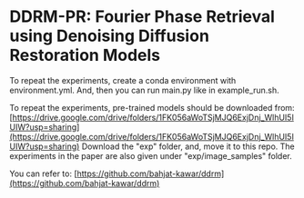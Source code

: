 # DDRM-PR: Fourier Phase Retrieval using Denoising Diffusion Restoration Models

To repeat the experiments, create a conda environment with environment.yml. And, then you can run main.py like in example_run.sh.

To repeat the experiments, pre-trained models should be downloaded from:
[https://drive.google.com/drive/folders/1FK056aWoTSjMJQ6ExjDnj_WlhUI5IUIW?usp=sharing](https://drive.google.com/drive/folders/1FK056aWoTSjMJQ6ExjDnj_WlhUI5IUIW?usp=sharing)
Download the "exp" folder, and, move it to this repo.
The experiments in the paper are also given under "exp/image_samples" folder.

You can refer to:
[https://github.com/bahjat-kawar/ddrm](https://github.com/bahjat-kawar/ddrm) 
